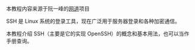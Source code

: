 本教程内容来源于阮一峰的[网道](https://github.com/wangdoc)项目

SSH 是 Linux 系统的登录工具，现在广泛用于服务器登录和各种加密通信。

本教程介绍 SSH（主要是它的实现 OpenSSH）的概念和基本用法，也可以当作手册查询。
